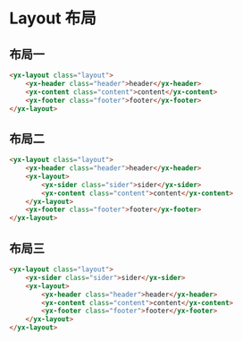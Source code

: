 # Layout 布局

## 布局一

<ClientOnly>
<layout-demo1></layout-demo1>
</ClientOnly>

```html
<yx-layout class="layout">
    <yx-header class="header">header</yx-header>
    <yx-content class="content">content</yx-content>
    <yx-footer class="footer">footer</yx-footer>
</yx-layout>
```

## 布局二

<ClientOnly>
<layout-demo2></layout-demo2>
</ClientOnly>

```html
<yx-layout class="layout">
    <yx-header class="header">header</yx-header>
    <yx-layout>
        <yx-sider class="sider">sider</yx-sider>
        <yx-content class="content">content</yx-content>
    </yx-layout>
    <yx-footer class="footer">footer</yx-footer>
</yx-layout>
```

## 布局三

<ClientOnly>
<layout-demo3></layout-demo3>
</ClientOnly>

```html
<yx-layout class="layout">
    <yx-sider class="sider">sider</yx-sider>
    <yx-layout>
        <yx-header class="header">header</yx-header>
        <yx-content class="content">content</yx-content>
        <yx-footer class="footer">footer</yx-footer>
    </yx-layout>
</yx-layout>
```